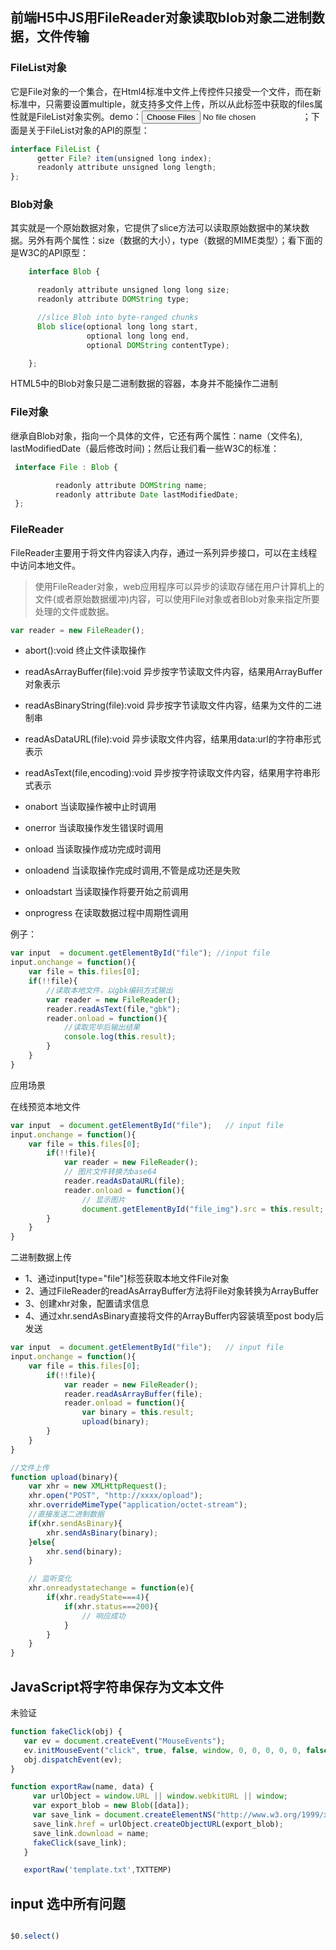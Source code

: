 ## 前端H5中JS用FileReader对象读取blob对象二进制数据，文件传输

### FileList对象

  它是File对象的一个集合，在Html4标准中文件上传控件只接受一个文件，而在新标准中，只需要设置multiple，就支持多文件上传，所以从此标签中获取的files属性就是FileList对象实例。demo：<input type="file" multiple="multiple" name="fileDemo" id="fileDemo" />  ；下面是关于FileList对象的API的原型：  

```js
interface FileList {
      getter File? item(unsigned long index);
      readonly attribute unsigned long length;
};
```

### Blob对象

其实就是一个原始数据对象，它提供了slice方法可以读取原始数据中的某块数据。另外有两个属性：size（数据的大小），type（数据的MIME类型）；看下面的是W3C的API原型：

```js
    interface Blob {

      readonly attribute unsigned long long size;
      readonly attribute DOMString type;

      //slice Blob into byte-ranged chunks
      Blob slice(optional long long start,
                 optional long long end,
                 optional DOMString contentType);

    };

```

HTML5中的Blob对象只是二进制数据的容器，本身并不能操作二进制

### File对象

继承自Blob对象，指向一个具体的文件，它还有两个属性：name（文件名), lastModifiedDate（最后修改时间)；然后让我们看一些W3C的标准：

```js
 interface File : Blob {

          readonly attribute DOMString name;
          readonly attribute Date lastModifiedDate;
 };

```

### FileReader

FileReader主要用于将文件内容读入内存，通过一系列异步接口，可以在主线程中访问本地文件。
>使用FileReader对象，web应用程序可以异步的读取存储在用户计算机上的文件(或者原始数据缓冲)内容，可以使用File对象或者Blob对象来指定所要处理的文件或数据。

```js
var reader = new FileReader();
```

* abort():void 终止文件读取操作
* readAsArrayBuffer(file):void 异步按字节读取文件内容，结果用ArrayBuffer对象表示
* readAsBinaryString(file):void 异步按字节读取文件内容，结果为文件的二进制串
* readAsDataURL(file):void 异步读取文件内容，结果用data:url的字符串形式表示
* readAsText(file,encoding):void 异步按字符读取文件内容，结果用字符串形式表示

* onabort 当读取操作被中止时调用
* onerror 当读取操作发生错误时调用
* onload 当读取操作成功完成时调用
* onloadend 当读取操作完成时调用,不管是成功还是失败
* onloadstart 当读取操作将要开始之前调用
* onprogress 在读取数据过程中周期性调用

例子：

```js
var input  = document.getElementById("file"); //input file
input.onchange = function(){
    var file = this.files[0];
    if(!!file){
        //读取本地文件，以gbk编码方式输出
        var reader = new FileReader();
        reader.readAsText(file,"gbk");
        reader.onload = function(){
            //读取完毕后输出结果
            console.log(this.result);
        }
    }
}
```

应用场景

在线预览本地文件

```js
var input  = document.getElementById("file");   // input file
input.onchange = function(){
    var file = this.files[0];
        if(!!file){
            var reader = new FileReader();
            // 图片文件转换为base64
            reader.readAsDataURL(file);
            reader.onload = function(){
                // 显示图片
                document.getElementById("file_img").src = this.result;
        }
    }
}
```

二进制数据上传

* 1、通过input[type="file"]标签获取本地文件File对象
* 2、通过FileReader的readAsArrayBuffer方法将File对象转换为ArrayBuffer
* 3、创建xhr对象，配置请求信息
* 4、通过xhr.sendAsBinary直接将文件的ArrayBuffer内容装填至post body后发送

```js
var input  = document.getElementById("file");   // input file
input.onchange = function(){
    var file = this.files[0];
        if(!!file){
            var reader = new FileReader();
            reader.readAsArrayBuffer(file);
            reader.onload = function(){
                var binary = this.result;
                upload(binary);
        }
    }
}

//文件上传
function upload(binary){
    var xhr = new XMLHttpRequest();
    xhr.open("POST", "http://xxxx/opload");
    xhr.overrideMimeType("application/octet-stream");
    //直接发送二进制数据
    if(xhr.sendAsBinary){
        xhr.sendAsBinary(binary);
    }else{
        xhr.send(binary);
    }

    // 监听变化
    xhr.onreadystatechange = function(e){
        if(xhr.readyState===4){
            if(xhr.status===200){
                // 响应成功
            }
        }
    }
}
```

## JavaScript将字符串保存为文本文件

未验证

```js
function fakeClick(obj) {
   var ev = document.createEvent("MouseEvents");
   ev.initMouseEvent("click", true, false, window, 0, 0, 0, 0, 0, false, false, false, false, 0, null);
   obj.dispatchEvent(ev);
}

function exportRaw(name, data) {
     var urlObject = window.URL || window.webkitURL || window;
     var export_blob = new Blob([data]);
     var save_link = document.createElementNS("http://www.w3.org/1999/xhtml", "a")
     save_link.href = urlObject.createObjectURL(export_blob);
     save_link.download = name;
     fakeClick(save_link);
   }

   exportRaw('template.txt',TXTTEMP)

```

## input 选中所有问题

```js

$0.select()

```
